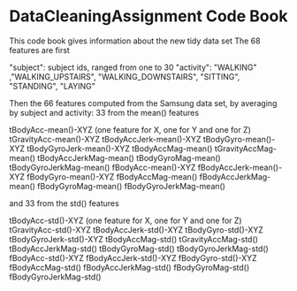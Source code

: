 # DataCleaningAssignment Code Book
This code book gives information about the new tidy data set 
The 68 features are first

"subject": subject ids, ranged from one to 30
"activity": "WALKING" ,"WALKING_UPSTAIRS", "WALKING_DOWNSTAIRS", "SITTING", "STANDING", "LAYING"

Then the 66 features computed from the Samsung data set, by averaging by subject and activity: 
33 from the mean() features 

tBodyAcc-mean()-XYZ  (one feature for X, one for Y and one for Z)
tGravityAcc-mean()-XYZ
tBodyAccJerk-mean()-XYZ
tBodyGyro-mean()-XYZ
tBodyGyroJerk-mean()-XYZ
tBodyAccMag-mean()
tGravityAccMag-mean()
tBodyAccJerkMag-mean()
tBodyGyroMag-mean()
tBodyGyroJerkMag-mean()
fBodyAcc-mean()-XYZ
fBodyAccJerk-mean()-XYZ
fBodyGyro-mean()-XYZ
fBodyAccMag-mean()
fBodyAccJerkMag-mean()
fBodyGyroMag-mean()
fBodyGyroJerkMag-mean()

and 33 from the std() features

tBodyAcc-std()-XYZ  (one feature for X, one for Y and one for Z)
tGravityAcc-std()-XYZ
tBodyAccJerk-std()-XYZ
tBodyGyro-std()-XYZ
tBodyGyroJerk-std()-XYZ
tBodyAccMag-std()
tGravityAccMag-std()
tBodyAccJerkMag-std()
tBodyGyroMag-std()
tBodyGyroJerkMag-std()
fBodyAcc-std()-XYZ
fBodyAccJerk-std()-XYZ
fBodyGyro-std()-XYZ
fBodyAccMag-std()
fBodyAccJerkMag-std()
fBodyGyroMag-std()
fBodyGyroJerkMag-std()
